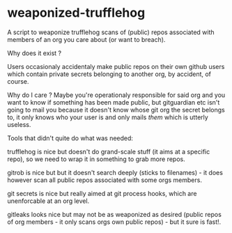 # weaponized-trufflehog
A script to weaponize trufflehog scans of (public) repos associated with members of an org you care about (or want to breach).

Why does it exist ?

Users occasionaly accidentaly make public repos on their own github users which contain private secrets belonging to another org, by accident, of course.

Why do I care ? Maybe you're operationaly responsible for said org and you want to know if something has been made public, but gitguardian etc isn't going to mail you because it doesn't know whose git org the secret belongs to, it only knows who your user is and only mails *them* which is utterly useless.

Tools that didn't quite do what was needed:

trufflehog is nice but doesn't do grand-scale stuff (it aims at a specific repo), so we need to wrap it in something to grab more repos.

gitrob is nice but but it doesn't search deeply (sticks to filenames) - it does however scan all public repos associated with some orgs members.

git secrets is nice but really aimed at git process hooks, which are unenforcable at an org level.

gitleaks looks nice but may not be as weaponized as desired (public repos of org members - it only scans orgs own public repos) - but it sure is fast!.
